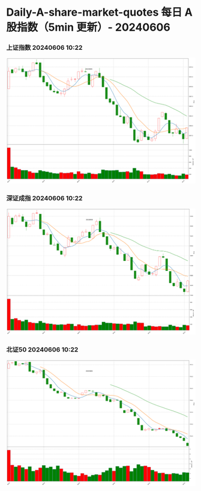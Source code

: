 
# Daily-A-share-market-quotes 每日 A 股指数（5min 更新）- 20240606

### 上证指数 20240606 10:22
![](./fig/2024/6/20240606-sh000001.png)

### 深证成指 20240606 10:22
![](./fig/2024/6/20240606-sz399001.png)

### 北证50 20240606 10:22
![](./fig/2024/6/20240606-bj899050.png)
